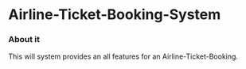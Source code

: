 # Airline-Ticket-Booking-System

### About it

This will system provides an all features for an Airline-Ticket-Booking. 
